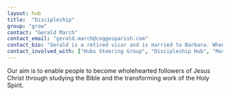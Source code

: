 ```yaml
---
layout: hub
title:  "Discipleship"
group: "grow"
contact: "Gerald March"
contact_email: "gerald.march@coggesparish.com"
contact_bio: "Gerald is a retired vicar and is married to Barbara. When not doing church activities, he and Barbara love to walk, spend time with their family and grandchildren or, occasionally, go to concerts or the theatre."
contact_involved_with: ["Hubs Steering Group", "Discipleship Hub", "March Connect Group"]
---
```



Our aim is to enable people to become wholehearted followers of Jesus Christ through studying the Bible and the transforming work of the Holy Spirit.
